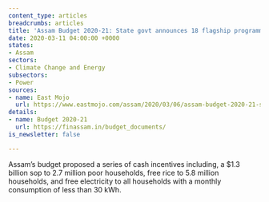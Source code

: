 ```yaml
---
content_type: articles
breadcrumbs: articles
title: 'Assam Budget 2020-21: State govt announces 18 flagship programmes'
date: 2020-03-11 04:00:00 +0000
states:
- Assam
sectors:
- Climate Change and Energy
subsectors:
- Power
sources:
- name: East Mojo
  url: https://www.eastmojo.com/assam/2020/03/06/assam-budget-2020-21-state-govt-announces-18-flagship-programmes
details:
- name: Budget 2020-21
  url: https://finassam.in/budget_documents/
is_newsletter: false

---
```

Assam’s budget proposed a series of cash incentives including, a $1.3 billion sop to 2.7 million poor households, free rice to 5.8 million households, and free electricity to all households with a monthly consumption of less than 30 kWh.
